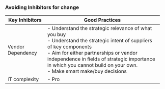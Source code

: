 ### Avoiding Inhibitors for change
| Key Inhibitors    | Good Practices                                                                                                                                                                                                                                                                               |
| ----------------- | -------------------------------------------------------------------------------------------------------------------------------------------------------------------------------------------------------------------------------------------------------------------------------------------- |
| Vendor Dependency | - Understand the strategic relevance of what you buy<br>- Understand the strategic intent of suppliers of key components<br>- Aim for either partnerships or vendor independence in fields of strategic importance in which you cannot build on your own.<br>- Make smart make/buy decisions |
| IT complexity     | - Pro                                                                                                                                                                                                                                                                                        |